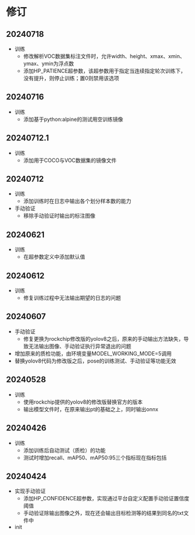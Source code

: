 # 修订

## 20240718

- 训练
  - 修改解析VOC数据集标注文件时，允许width、height、xmax、xmin、ymax、ymin为浮点数
  - 添加HP_PATIENCE超参数，该超参数用于指定当连续指定轮次训练下，没有提升，则停止训练；置0则禁用该选项

## 20240716

- 训练
  - 添加基于python:alpine的测试用空训练镜像

## 20240712.1

- 训练
  - 添加用于COCO与VOC数据集的镜像文件

## 20240712

- 训练
  - 添加训练时在日志中输出各个划分样本数的能力
- 手动验证
  - 移除手动验证时输出的标注图像

## 20240621

- 训练
  - 在超参数定义中添加默认值

## 20240612

- 训练
  - 修复训练过程中无法输出期望的日志的问题

## 20240607

- 手动验证
  - 修复更换为rockchip修改版的yolov8之后，原来的手动输出方法缺失，导致无法输出图像、手动验证执行异常退出的问题
- 增加原来的质检功能，由环境变量MODEL_WORKING_MODE=5调用
- 替换yolov8代码为修改版之后，pose的训练测试、手动验证等功能无效

## 20240528

- 训练
  - 使用rockchip提供的yolov8的修改版替换官方的版本
  - 输出模型文件时，在原来输出pt的基础之上，同时输出onnx

## 20240426

- 训练
  - 添加训练后自动测试（质检）的功能
  - 测试时增加recall、mAP50、mAP50:95三个指标现在指标包括

## 20240424

- 实现手动验证
  - 添加HP_CONFIDENCE超参数，实现通过平台自定义配置手动验证置信度阈值
  - 手动验证除输出图像之外，现在还会输出目标检测等的结果到同名的txt文件中
- init
